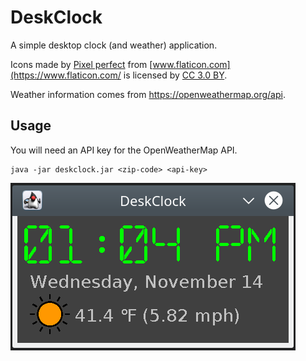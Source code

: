 # DeskClock

A simple desktop clock (and weather) application.

Icons made by [Pixel perfect](https://www.flaticon.com/authors/pixel-perfect) from [www.flaticon.com](https://www.flaticon.com/
is licensed by [CC 3.0 BY](http://creativecommons.org/licenses/by/3.0/).

Weather information comes from https://openweathermap.org/api. 

## Usage

You will need an API key for the OpenWeatherMap API.

    java -jar deskclock.jar <zip-code> <api-key>

![Clock screenshot](screenshot.png "Screenshot")
